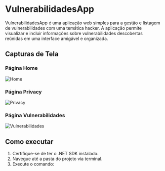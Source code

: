 # VulnerabilidadesApp

VulnerabilidadesApp é uma aplicação web simples para a gestão e listagem de vulnerabilidades com uma temática hacker. A aplicação permite visualizar e incluir informações sobre vulnerabilidades descobertas reúnidas em uma interface amigável e organizada.

## Capturas de Tela

### Página Home
![Home](./imagens/Home.png)

### Página Privacy
![Privacy](./imagens/Privacy.png)

### Página Vulnerabilidades
![Vulnerabilidades](./imagens/Vulnerabilidades.png)

## Como executar

1. Certifique-se de ter o .NET SDK instalado.
2. Navegue até a pasta do projeto via terminal.
3. Execute o comando:
